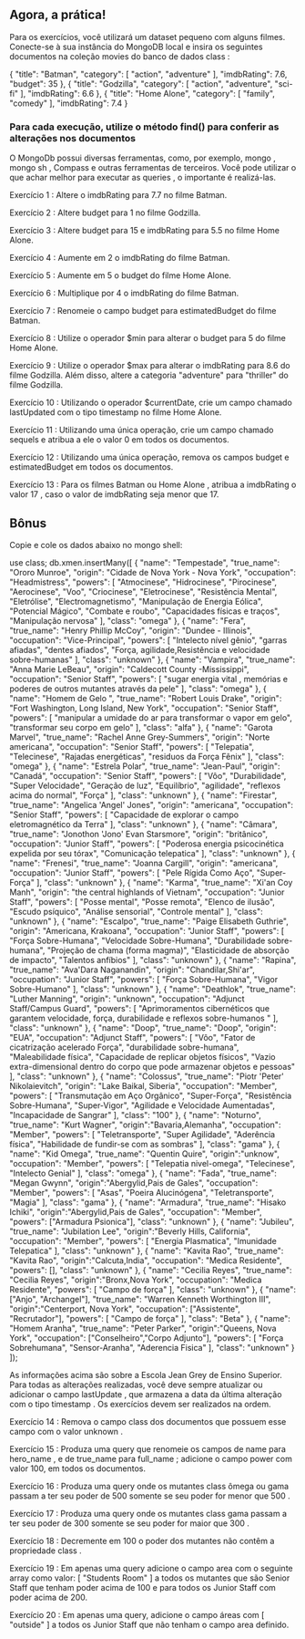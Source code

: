 ## Agora, a prática!
Para os exercícios, você utilizará um dataset pequeno com alguns filmes.
Conecte-se à sua instância do MongoDB local e insira os seguintes documentos na coleção movies do banco de dados class :

{
  "title": "Batman",
  "category": [ "action", "adventure" ],
  "imdbRating": 7.6,
  "budget": 35
},
{
  "title": "Godzilla",
  "category": [ "action", "adventure", "sci-fi" ],
  "imdbRating": 6.6
},
{
  "title": "Home Alone",
  "category": [ "family", "comedy" ],
  "imdbRating": 7.4
}

### Para cada execução, utilize o método find() para conferir as alterações nos documentos
O MongoDb possui diversas ferramentas, como, por exemplo, mongo , mongo sh , Compass e outras ferramentas de terceiros. Você pode utilizar o que achar melhor para executar as queries , o importante é realizá-las.

Exercício 1 : Altere o imdbRating para 7.7 no filme Batman.

Exercício 2 : Altere budget para 1 no filme Godzilla.

Exercício 3 : Altere budget para 15 e imdbRating para 5.5 no filme Home Alone.

Exercício 4 : Aumente em 2 o imdbRating do filme Batman.

Exercício 5 : Aumente em 5 o budget do filme Home Alone.

Exercício 6 : Multiplique por 4 o imdbRating do filme Batman.

Exercício 7 : Renomeie o campo budget para estimatedBudget do filme Batman.

Exercício 8 : Utilize o operador $min para alterar o budget para 5 do filme Home Alone.

Exercício 9 : Utilize o operador $max para alterar o imdbRating para 8.6 do filme Godzilla. Além disso, altere a categoria "adventure" para "thriller" do filme Godzilla.

Exercício 10 : Utilizando o operador $currentDate, crie um campo chamado lastUpdated com o tipo timestamp no filme Home Alone.

Exercício 11 : Utilizando uma única operação, crie um campo chamado sequels e atribua a ele o valor 0 em todos os documentos.

Exercício 12 : Utilizando uma única operação, remova os campos budget e estimatedBudget em todos os documentos.

Exercício 13 : Para os filmes Batman ou Home Alone , atribua a imdbRating o valor 17 , caso o valor de imdbRating seja menor que 17.

## Bônus
Copie e cole os dados abaixo no mongo shell:

use class;
db.xmen.insertMany([
  {
      "name": "Tempestade",
      "true_name": "Ororo Munroe",
      "origin": "Cidade de Nova York - Nova York",
      "occupation": "Headmistress",
      "powers": [
        "Atmocinese",
        "Hidrocinese",
        "Pirocinese",
        "Aerocinese",
        "Voo",
        "Criocinese",
        "Eletrocinese",
        "Resistência Mental",
        "Eletrólise",
        "Electromagnetismo",
        "Manipulação de Energia Eólica",
        "Potencial Mágico",
        "Combate e roubo",
        "Capacidades físicas e traços",
        "Manipulação nervosa"
        ],
      "class": "omega"
    },
    {
      "name": "Fera",
      "true_name": "Henry Phillip McCoy",
      "origin": "Dundee - Illinois",
      "occupation": "Vice-Principal",
      "powers": [
        "Intelecto nível gênio",
        "garras afiadas",
        "dentes afiados",
        "Força, agilidade,Resistência e velocidade sobre-humanas"
      ],
      "class": "unknown"
    },
    {
      "name": "Vampira",
      "true_name": "Anna Marie LeBeau",
      "origin": "Caldecott County -Mississippi",
      "occupation": "Senior Staff",
      "powers": [
        "sugar energia vital , memórias e poderes de outros mutantes através da pele"
      ],
      "class": "omega"
    },
    {
      "name": "Homem de Gelo ",
      "true_name": "Robert Louis Drake",
      "origin": "Fort Washington, Long Island, New York",
      "occupation": "Senior Staff",
      "powers": [
        "manipular a umidade do ar para transformar o vapor em gelo",
        "transformar seu corpo em gelo"
      ],
      "class": "alfa"
    },
    {
      "name": "Garota Marvel",
      "true_name": "Rachel Anne Grey-Summers",
      "origin": "Norte americana",
      "occupation": "Senior Staff",
      "powers": [
        "Telepatia",
        "Telecinese",
        "Rajadas energéticas",
        "residuos da Força Fênix"
      ],
      "class": "omega"
    },
    {
      "name": "Estrela Polar",
      "true_name": "Jean-Paul",
      "origin": "Canadá",
      "occupation": "Senior Staff",
      "powers": [
        "Vôo",
        "Durabilidade",
        "Super Velocidade",
        "Geração de luz",
        "Equilíbrio",
        "agilidade",
        "reflexos acima do normal",
        "Força"
      ],
      "class": "unknown"
    },
    {
      "name": "Firestar",
      "true_name": "Angelica 'Angel' Jones",
      "origin": "americana",
      "occupation": "Senior Staff",
      "powers": [
        "Capacidade de explorar o campo eletromagnético da Terra"
      ],
      "class": "unknown"
    },
    {
      "name": "Câmara",
      "true_name": "Jonothon 'Jono' Evan Starsmore",
      "origin": "britânico",
      "occupation": "Junior Staff",
      "powers": [
        "Poderosa energia psicocinética expelida por seu tórax",
        "Comunicação telepatica"
      ],
      "class": "unknown"
    },
    {
      "name": "Frenesi",
      "true_name": "Joanna Cargill",
      "origin": "americana",
      "occupation": "Junior Staff",
      "powers": [
        "Pele Rígida Como Aço", 
        "Super-Força"
      ],
      "class": "unknown"
    },
    {
      "name": "Karma",
      "true_name": "Xi'an Coy Manh",
      "origin": "the central highlands of Vietnam",
      "occupation": "Junior Staff",
      "powers": [
        "Posse mental",
        "Posse remota",
        "Elenco de ilusão",
        "Escudo psíquico",
        "Análise sensorial",
        "Controle mental"
      ],
      "class": "unknown"
    },
    {
      "name": "Escalpo",
      "true_name": "Paige Elisabeth Guthrie",
      "origin": "Americana, Krakoana",
      "occupation": "Junior Staff",
      "powers": [
        "Força Sobre-Humana",
        "Velocidade Sobre-Humana",
        "Durabilidade sobre-humana",
        "Projeção de chama (forma magma)",
        "Elasticidade de absorção de impacto",
        "Talentos anfíbios"
      ],
      "class": "unknown"
    },
    {
      "name": "Rapina",
      "true_name": "Ava'Dara Naganandin",
      "origin": "Chandilar,Shi'ar",
      "occupation": "Junior Staff",
      "powers": [
        "Força Sobre-Humana",
        "Vigor Sobre-Humano"
      ],
      "class": "unknown"
    },
    {
      "name": "Deathlok",
      "true_name": "Luther Manning",
      "origin": "unknown",
      "occupation": "Adjunct Staff/Campus Guard",
      "powers": [
        "Aprimoramentos cibernéticos que garantem velocidade, força, durabilidade e reflexos sobre-humanos "
      ],
      "class": "unknown"
    },
    {
      "name": "Doop",
      "true_name": "Doop",
      "origin": "EUA",
      "occupation": "Adjunct Staff",
      "powers": [
        "Vôo",
        "Fator de cicatrização acelerado Força",
        "durabilidade sobre-humana",
        "Maleabilidade física",
        "Capacidade de replicar objetos físicos",
        "Vazio extra-dimensional dentro do corpo que pode armazenar objetos e pessoas"
      ],
      "class": "unknown"
    },
    {
      "name": "Colossus",
      "true_name": "Piotr 'Peter' Nikolaievitch",
      "origin": "Lake Baikal, Siberia",
      "occupation": "Member",
      "powers": [
        "Transmutação em Aço Orgânico",
        "Super-Força",
        "Resistência Sobre-Humana",
        "Super-Vigor",
        "Agilidade e Velocidade Aumentadas",
        "Incapacidade de Sangrar"
      ],
      "class": "100"
    },
    {
      "name": "Noturno",
      "true_name": "Kurt Wagner",
      "origin":"Bavaria,Alemanha",
      "occupation": "Member",
      "powers": [
        "Teletransporte",
        "Super Agilidade",
        "Aderência física",
        "Habilidade de fundir-se com as sombras"
      ],
      "class": "gama"
  },
  {
      "name": "Kid Omega",
      "true_name": "Quentin Quire",
      "origin":"unknow",
      "occupation": "Member",
      "powers": [
        "Telepatia nivel-omega",
        "Telecinese",
        "Intelecto Genial"
      ],
      "class": "omega"
  },
  {
      "name": "Fada",
      "true_name": "Megan Gwynn",
      "origin":"Abergylid,Pais de Gales",
      "occupation": "Member",
      "powers": [
        "Asas",
        "Poeira Alucinógena",
        "Teletransporte",
        "Magia"
      ],
      "class": "gama"
  },
  {
      "name": "Armadura",
      "true_name": "Hisako Ichiki",
      "origin":"Abergylid,Pais de Gales",
      "occupation": "Member",
      "powers": ["Armadura Psionica"],
      "class": "unknown"
  },
  {
      "name": "Jubileu",
      "true_name": "Jubilation Lee",
      "origin":"Beverly Hills, California",
      "occupation": "Member",
      "powers": [
        "Energia Plasmatica",
        "Imunidade Telepatica"
      ],
      "class": "unknown"
  },
  {
      "name": "Kavita Rao",
      "true_name": "Kavita Rao",
      "origin":"Calcuta,India",
      "occupation": "Medica Residente",
      "powers": [],
      "class": "unknown"
  },
  {
      "name": "Cecilia Reyes",
      "true_name": "Cecilia Reyes",
      "origin":"Bronx,Nova York",
      "occupation": "Medica Residente",
      "powers": [
        "Campo de força"
      ],
      "class": "unknown"
  },
  {
      "name": ["Anjo", "Archangel"],
      "true_name": "Warren Kenneth Worthington III",
      "origin":"Centerport, Nova York",
      "occupation": ["Assistente", "Recrutador"],
      "powers": [
        "Campo de força"
      ],
      "class": "Beta"
  },
  {
      "name": "Homem Aranha",
      "true_name": "Peter Parker",
      "origin":"Queens, Nova York",
      "occupation": ["Conselheiro","Corpo Adjunto"],
      "powers": [
        "Força Sobrehumana",
        "Sensor-Aranha",
        "Aderencia Fisica"
      ],
      "class": "unknown"
  }
]);

As informações acima são sobre a Escola Jean Grey de Ensino Superior. Para todas as alterações realizadas, você deve sempre atualizar ou adicionar o campo lastUpdate , que armazena a data da última alteração com o tipo timestamp . Os exercícios devem ser realizados na ordem.

Exercício 14 : Remova o campo class dos documentos que possuem esse campo com o valor unknown .

Exercício 15 : Produza uma query que renomeie os campos de name para hero_name , e de true_name para full_name ; adicione o campo power com valor 100, em todos os documentos.

Exercício 16 : Produza uma query onde os mutantes class ômega ou gama passam a ter seu poder de 500 somente se seu poder for menor que 500 .

Exercício 17 : Produza uma query onde os mutantes class gama passam a ter seu poder de 300 somente se seu poder for maior que 300 .

Exercício 18 : Decremente em 100 o poder dos mutantes não contêm a propriedade class .

Exercício 19 : Em apenas uma query adicione o campo area com o seguinte array como valor: [ "Students Room" ] a todos os mutantes que são Senior Staff que tenham poder acima de 100 e para todos os Junior Staff com poder acima de 200.

Exercício 20 : Em apenas uma query, adicione o campo áreas com [ "outside" ] a todos os Junior Staff que não tenham o campo area definido.